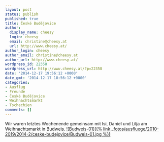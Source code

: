 ```yaml
---
layout: post
status: publish
published: true
title: České Budějovice
author:
  display_name: cheesy
  login: cheesy
  email: christine@cheesy.at
  url: http://www.cheesy.at/
author_login: cheesy
author_email: christine@cheesy.at
author_url: http://www.cheesy.at/
wordpress_id: 22358
wordpress_url: http://www.cheesy.at/?p=22358
date: '2014-12-17 19:56:12 +0000'
date_gmt: '2014-12-17 18:56:12 +0000'
categories:
- Ausflug
- Freunde
- České Budějovice
- Weihnachtsmarkt
- Tschechien
comments: []
---
```

Wir waren letztes Wochenende gemeinsam mit Isi, Daniel und Lilja am Weihnachtsmarkt in Budweis.
[![Budweis-01]({% link _fotos/ausfluege/2010-2019/2014-2/ceske-budejovice/Budweis-01.jpg %})](http://www.cheesy.at/fotos/ausfluege/ceske-budejovice/ "České Budějovice")
